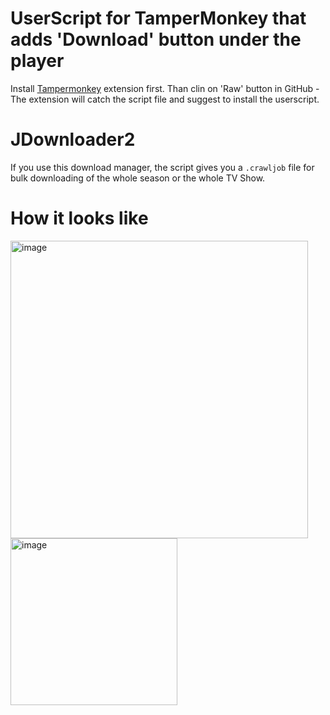 # UserScript for TamperMonkey that adds 'Download' button under the player

Install [Tampermonkey](https://www.tampermonkey.net/) extension first. Than clin on 'Raw' button in GitHub - The extension will catch the script file and suggest to install the userscript.

# JDownloader2

If you use this download manager, the script gives you a `.crawljob` file for bulk downloading of the whole season or the whole TV Show.

# How it looks like

<img width="476" alt="image" src="https://user-images.githubusercontent.com/13031058/230655290-c190d679-4517-43e9-800f-66d29f3f8ea1.png">

<img width="267" alt="image" src="https://user-images.githubusercontent.com/13031058/230655322-edd27757-7787-47ce-ada9-6996753b85e3.png">
